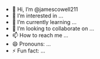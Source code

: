 - 👋 Hi, I’m @jamescowell211
- 👀 I’m interested in ...
- 🌱 I’m currently learning ...
- 💞️ I’m looking to collaborate on ...
- 📫 How to reach me ...
- 😄 Pronouns: ...
- ⚡ Fun fact: ...

<!---
Jamemdjdiis/Jamemdjdiis is a ✨ special ✨ repository because its `README.md` (this file) appears on your GitHub profile.
You can click the Preview link to take a look at your changes.

